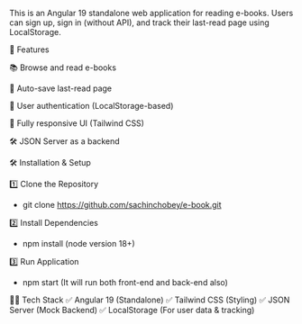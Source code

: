 This is an Angular 19 standalone web application for reading e-books. Users can sign up, sign in (without API), and track their last-read page using LocalStorage.

🚀 Features

📚 Browse and read e-books

🔖 Auto-save last-read page

🔐 User authentication (LocalStorage-based)

🎨 Fully responsive UI (Tailwind CSS)

🛠 JSON Server as a backend

🛠 Installation & Setup

1️⃣ Clone the Repository

- git clone https://github.com/sachinchobey/e-book.git

2️⃣ Install Dependencies

- npm install (node version 18+)

3️⃣ Run Application

- npm start (It will run both front-end and back-end also)


👨‍💻 Tech Stack
✅ Angular 19 (Standalone)
✅ Tailwind CSS (Styling)
✅ JSON Server (Mock Backend)
✅ LocalStorage (For user data & tracking)

